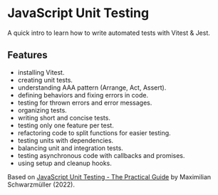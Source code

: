 # JavaScript Unit Testing

A quick intro to learn how to write automated tests with Vitest & Jest.

## Features

- installing Vitest.
- creating unit tests.
- understanding AAA pattern (Arrange, Act, Assert).
- defining behaviors and fixing errors in code.
- testing for thrown errors and error messages.
- organizing tests.
- writing short and concise tests.
- testing only one feature per test.
- refactoring code to split functions for easier testing.
- testing units with dependencies.
- balancing unit and integration tests.
- testing asynchronous code with callbacks and promises.
- using setup and cleanup hooks.

Based on [JavaScript Unit Testing - The Practical Guide](https://www.udemy.com/course/javascript-unit-testing-the-practical-guide/) by Maximilian Schwarzmüller (2022).
